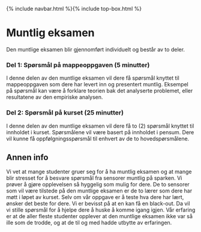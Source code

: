 {% include navbar.html %}{% include top-box.html %}
#  Muntlig eksamen
Den muntlige eksamen blir gjennomført individuelt og består av to deler.

### Del 1: Spørsmål på mappeoppgaven (5 minutter)
I denne delen av den muntlige eksamen vil dere få spørsmål knyttet til mappeoppgaven som dere har levert inn og presentert muntlig. Eksempel på spørsmål kan være å forklare teorien bak det analyserte problemet, eller resultatene av den empiriske analysen. 

### Del 2: Spørsmål på kurset (25 minutter)
I denne delen av den muntlige eksamen vil dere få to (2) spørsmål knyttet til innholdet i kurset. Spørsmålene vil være basert på innholdet i pensum. Dere vil kunne få oppfølgningsspørsmål til enhvert av de to hovedspørsmålene. 

## Annen info
Vi vet at mange studenter gruer seg for å ha muntlig eksamen og at mange blir stresset for å besvare spørsmål fra sensorer muntlig på sparken. Vi prøver å gjøre opplevelsen så hyggelig som mulig for dere. De to sensorer som vil være tilstede på den muntlige eksamen er de to lærer som dere har møtt i løpet av kurset. Selv om vår oppgave er å teste hva dere har lært, ønsker det beste for dere. Vi er bevisst på at en kan få en black-out. Da vil vi stille spørsmål for å hjelpe dere å huske å komme igang igjen. Vår erfaring er at de aller fleste studenter opplever at den muntlige eksamen ikke var så ille som de trodde, og at de til og med hadde utbytte av erfaringen. 




